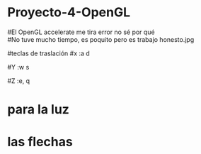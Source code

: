 # Proyecto-4-OpenGL

#El OpenGL accelerate me tira error no sé por qué  
#No tuve mucho tiempo, es poquito pero es trabajo honesto.jpg

#teclas de traslación 
#x :a d

#Y :w s

#Z :e, q

# para la luz 

# las flechas 

